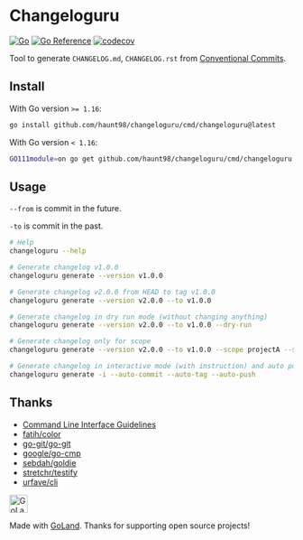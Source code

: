 # Changeloguru

[![Go](https://github.com/haunt98/changeloguru/workflows/Go/badge.svg?branch=main)](https://github.com/haunt98/changeloguru/actions)
[![Go Reference](https://pkg.go.dev/badge/github.com/haunt98/changeloguru.svg)](https://pkg.go.dev/github.com/haunt98/changeloguru)
[![codecov](https://codecov.io/gh/haunt98/changeloguru/branch/main/graph/badge.svg?token=ZBG353F0CN)](https://codecov.io/gh/haunt98/changeloguru)

Tool to generate `CHANGELOG.md`, `CHANGELOG.rst` from [Conventional Commits](https://www.conventionalcommits.org/en/v1.0.0/).

## Install

With Go version `>= 1.16`:

```sh
go install github.com/haunt98/changeloguru/cmd/changeloguru@latest
```

With Go version `< 1.16`:

```sh
GO111module=on go get github.com/haunt98/changeloguru/cmd/changeloguru
```

## Usage

`--from` is commit in the future.

`-to` is commit in the past.

```sh
# Help
changeloguru --help

# Generate changelog v1.0.0
changeloguru generate --version v1.0.0

# Generate changelog v2.0.0 from HEAD to tag v1.0.0
changeloguru generate --version v2.0.0 --to v1.0.0

# Generate changelog in dry run mode (without changing anything)
changeloguru generate --version v2.0.0 --to v1.0.0 --dry-run

# Generate changelog only for scope
changeloguru generate --version v2.0.0 --to v1.0.0 --scope projectA --scope projectB

# Generate changelog in interactive mode (with instruction) and auto push commit, tag
changeloguru generate -i --auto-commit --auto-tag --auto-push
```

## Thanks

- [Command Line Interface Guidelines](https://clig.dev/)
- [fatih/color](https://github.com/fatih/color)
- [go-git/go-git](https://github.com/go-git/go-git)
- [google/go-cmp](https://github.com/google/go-cmp)
- [sebdah/goldie](https://github.com/sebdah/goldie)
- [stretchr/testify](https://github.com/stretchr/testify)
- [urfave/cli](https://github.com/urfave/cli)

<img src="https://resources.jetbrains.com/storage/products/company/brand/logos/GoLand_icon.png" alt="GoLand logo." width="32">

Made with [GoLand](https://www.jetbrains.com/go/). Thanks for supporting open source projects!
